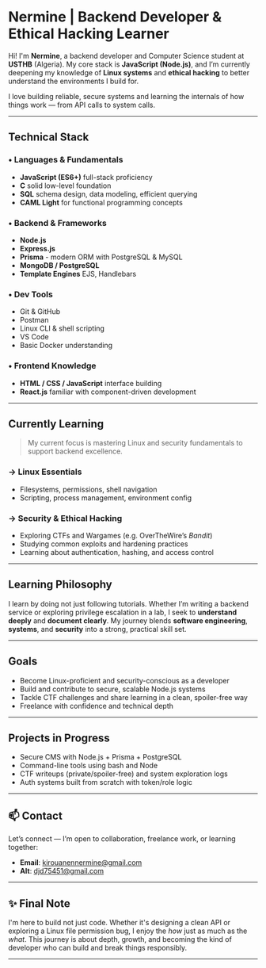 # Nermine | Backend Developer & Ethical Hacking Learner

Hi! I'm **Nermine**, a backend developer and Computer Science student at **USTHB** (Algeria). My core stack is **JavaScript (Node.js)**, and I’m currently deepening my knowledge of **Linux systems** and **ethical hacking** to better understand the environments I build for.

I love building reliable, secure systems and learning the internals of how things work — from API calls to system calls.

---

##  Technical Stack

### • Languages & Fundamentals
- **JavaScript (ES6+)**  full-stack proficiency
- **C**  solid low-level foundation
- **SQL**  schema design, data modeling, efficient querying
- **CAML Light**  for functional programming concepts

### • Backend & Frameworks
- **Node.js**  
- **Express.js**  
- **Prisma** - modern ORM with PostgreSQL & MySQL  
- **MongoDB / PostgreSQL**  
- **Template Engines**  EJS, Handlebars

### • Dev Tools
- Git & GitHub  
- Postman  
- Linux CLI & shell scripting  
- VS Code  
- Basic Docker understanding

### • Frontend Knowledge
- **HTML / CSS / JavaScript**  interface building
- **React.js**  familiar with component-driven development

---

##  Currently Learning

> My current focus is mastering Linux and security fundamentals to support backend excellence.

### → **Linux Essentials**
- Filesystems, permissions, shell navigation
- Scripting, process management, environment config

### → **Security & Ethical Hacking**
- Exploring CTFs and Wargames (e.g. OverTheWire’s *Bandit*)
- Studying common exploits and hardening practices
- Learning about authentication, hashing, and access control

---

##  Learning Philosophy

I learn by doing  not just following tutorials. Whether I’m writing a backend service or exploring privilege escalation in a lab, I seek to **understand deeply** and **document clearly**. My journey blends **software engineering**, **systems**, and **security** into a strong, practical skill set.

---

##  Goals

- Become Linux-proficient and security-conscious as a developer
- Build and contribute to secure, scalable Node.js systems
- Tackle CTF challenges and share learning in a clean, spoiler-free way
- Freelance with confidence and technical depth

---

##  Projects in Progress

- Secure CMS with Node.js + Prisma + PostgreSQL  
- Command-line tools using bash and Node  
- CTF writeups (private/spoiler-free) and system exploration logs  
- Auth systems built from scratch with token/role logic

---

## 📫 Contact

Let’s connect — I’m open to collaboration, freelance work, or learning together:

- **Email**: kirouanennermine@gmail.com  
- **Alt**: djd75451@gmail.com  

---

## ✨ Final Note

I'm here to build  not just code. Whether it's designing a clean API or exploring a Linux file permission bug, I enjoy the *how* just as much as the *what*. This journey is about depth, growth, and becoming the kind of developer who can build and break things responsibly.

---




<!---
hoophopp/hoophopp is a ✨ special ✨ repository because its `README.md` (this file) appears on your GitHub profile.
You can click the Preview link to take a look at your changes.
--->

